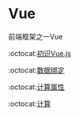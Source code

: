 # Vue
前端框架之一Vue

:octocat:[初识Vue.js](https://github.com/Lumnca/Vue/blob/master/%E5%88%9D%E8%AF%86Vue.md)

:octocat:[数据绑定](https://github.com/Lumnca/Vue/blob/master/%E6%95%B0%E6%8D%AE%E7%BB%91%E5%AE%9A.md)

:octocat:[计算属性](https://github.com/Lumnca/Vue/blob/master/%E8%AE%A1%E7%AE%97%E5%B1%9E%E6%80%A7.md)

:octocat:[计算](https://github.com/Lumnca/Vue/blob/master/v-bind%E5%8F%8Aclass%E4%B8%8Estyle%E7%BB%91%E5%AE%9A.md)
